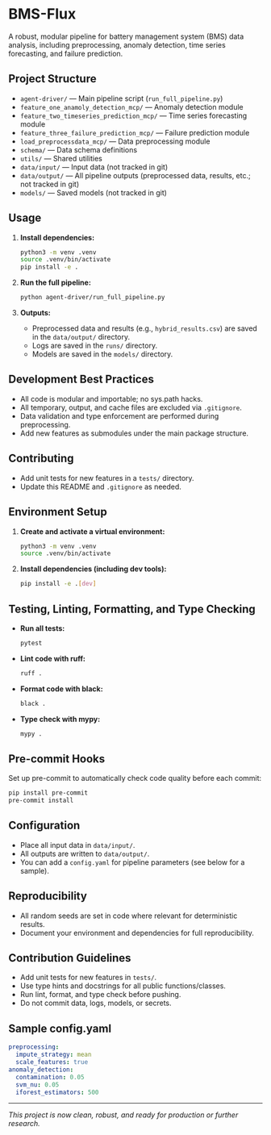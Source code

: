 # BMS-Flux

A robust, modular pipeline for battery management system (BMS) data analysis, including preprocessing, anomaly detection, time series forecasting, and failure prediction.

## Project Structure

- `agent-driver/` — Main pipeline script (`run_full_pipeline.py`)
- `feature_one_anamoly_detection_mcp/` — Anomaly detection module
- `feature_two_timeseries_prediction_mcp/` — Time series forecasting module
- `feature_three_failure_prediction_mcp/` — Failure prediction module
- `load_preprocessdata_mcp/` — Data preprocessing module
- `schema/` — Data schema definitions
- `utils/` — Shared utilities
- `data/input/` — Input data (not tracked in git)
- `data/output/` — All pipeline outputs (preprocessed data, results, etc.; not tracked in git)
- `models/` — Saved models (not tracked in git)

## Usage

1. **Install dependencies:**
   ```sh
   python3 -m venv .venv
   source .venv/bin/activate
   pip install -e .
   ```

2. **Run the full pipeline:**
   ```sh
   python agent-driver/run_full_pipeline.py
   ```

3. **Outputs:**
   - Preprocessed data and results (e.g., `hybrid_results.csv`) are saved in the `data/output/` directory.
   - Logs are saved in the `runs/` directory.
   - Models are saved in the `models/` directory.

## Development Best Practices
- All code is modular and importable; no sys.path hacks.
- All temporary, output, and cache files are excluded via `.gitignore`.
- Data validation and type enforcement are performed during preprocessing.
- Add new features as submodules under the main package structure.

## Contributing
- Add unit tests for new features in a `tests/` directory.
- Update this README and `.gitignore` as needed.

## Environment Setup

1. **Create and activate a virtual environment:**
   ```sh
   python3 -m venv .venv
   source .venv/bin/activate
   ```
2. **Install dependencies (including dev tools):**
   ```sh
   pip install -e .[dev]
   ```

## Testing, Linting, Formatting, and Type Checking

- **Run all tests:**
  ```sh
  pytest
  ```
- **Lint code with ruff:**
  ```sh
  ruff .
  ```
- **Format code with black:**
  ```sh
  black .
  ```
- **Type check with mypy:**
  ```sh
  mypy .
  ```

## Pre-commit Hooks

Set up pre-commit to automatically check code quality before each commit:
```sh
pip install pre-commit
pre-commit install
```

## Configuration
- Place all input data in `data/input/`.
- All outputs are written to `data/output/`.
- You can add a `config.yaml` for pipeline parameters (see below for a sample).

## Reproducibility
- All random seeds are set in code where relevant for deterministic results.
- Document your environment and dependencies for full reproducibility.

## Contribution Guidelines
- Add unit tests for new features in `tests/`.
- Use type hints and docstrings for all public functions/classes.
- Run lint, format, and type check before pushing.
- Do not commit data, logs, models, or secrets.

## Sample config.yaml
```yaml
preprocessing:
  impute_strategy: mean
  scale_features: true
anomaly_detection:
  contamination: 0.05
  svm_nu: 0.05
  iforest_estimators: 500
```

---

*This project is now clean, robust, and ready for production or further research.*